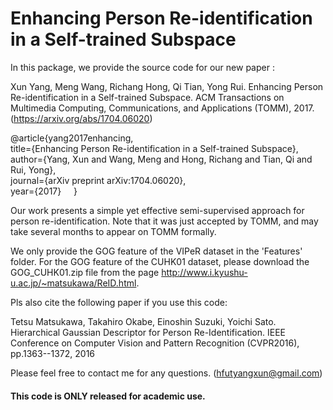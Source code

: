 # Enhancing Person Re-identification in a Self-trained Subspace
In this package, we provide the source code for our new paper :

Xun Yang, Meng Wang, Richang Hong, Qi Tian, Yong Rui. Enhancing Person Re-identification in a Self-trained Subspace. ACM Transactions on Multimedia Computing, Communications, and Applications (TOMM), 2017. (https://arxiv.org/abs/1704.06020)
 
  
@article{yang2017enhancing,   
  title={Enhancing Person Re-identification in a Self-trained Subspace},  
  author={Yang, Xun and Wang, Meng and Hong, Richang and Tian, Qi and Rui, Yong},  
  journal={arXiv preprint arXiv:1704.06020},  
  year={2017}      
} 

Our work presents a simple yet effective semi-supervised approach for person re-identification. 
Note that it was just accepted by TOMM, and may take several months to appear on TOMM formally.

We only provide the GOG feature of the VIPeR dataset in the 'Features' folder. For the GOG feature of the CUHK01 dataset, please download the GOG_CUHK01.zip file from the page  http://www.i.kyushu-u.ac.jp/~matsukawa/ReID.html.


Pls also cite the following paper if you use this code:

 Tetsu Matsukawa, Takahiro Okabe, Einoshin Suzuki, Yoichi Sato. Hierarchical Gaussian Descriptor for Person Re-Identification. IEEE Conference on Computer Vision and Pattern Recognition (CVPR2016), pp.1363--1372, 2016 
 
 Please feel free to contact me for any questions. (hfutyangxun@gmail.com)

#### This code is ONLY released for academic use.
